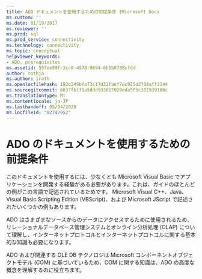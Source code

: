 ```yaml
---
title: ADO ドキュメントを使用するための前提条件 |Microsoft Docs
ms.custom: ''
ms.date: 01/19/2017
ms.reviewer: ''
ms.prod: sql
ms.prod_service: connectivity
ms.technology: connectivity
ms.topic: conceptual
helpviewer_keywords:
- ADO, prerequisites
ms.assetid: 557ee99f-3cc8-4578-9694-6b1b0788cfdd
author: rothja
ms.author: jroth
ms.openlocfilehash: 192c249bfa73c17d32faef7ec925d2704aff3144
ms.sourcegitcommit: 6037fb1f1a5ddd933017029eda5f5c281939100c
ms.translationtype: MT
ms.contentlocale: ja-JP
ms.lasthandoff: 05/04/2020
ms.locfileid: "82747952"
---
```

# <a name="prerequisites-for-using-the-ado-documentation"></a>ADO のドキュメントを使用するための前提条件
このドキュメントを使用するには、少なくとも Microsoft Visual Basic でアプリケーションを開発する経験がある必要があります。これは、ガイドのほとんどの例がこの言語で記述されているためです。 Microsoft Visual C++、Java、Visual Basic Scripting Edition (VBScript)、および Microsoft JScript で記述されたいくつかの例もあります。  
  
 ADO はさまざまなソースからのデータにアクセスするために使用されるため、リレーショナルデータベース管理システムとオンライン分析処理 (OLAP) について理解し、インターネットプロトコルとインターネットプロトコルに関する基本的な知識も必要になります。  
  
 ADO および関連する OLE DB テクノロジは Microsoft コンポーネントオブジェクトモデル (COM) に基づいているため、COM に関する知識は、ADO の高度な概念を理解するのに役立ちます。
